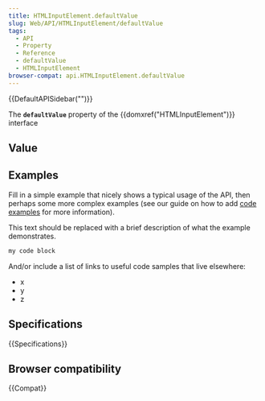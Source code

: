 ```yaml
---
title: HTMLInputElement.defaultValue
slug: Web/API/HTMLInputElement/defaultValue
tags:
  - API
  - Property
  - Reference
  - defaultValue
  - HTMLInputElement
browser-compat: api.HTMLInputElement.defaultValue
---
```

{{DefaultAPISidebar("")}}

The **`defaultValue`** property of the {{domxref("HTMLInputElement")}} interface 

## Value



## Examples

Fill in a simple example that nicely shows a typical usage of the API, then perhaps some more complex examples (see our guide on how to add [code examples](/en-US/docs/MDN/Contribute/Structures/Code_examples) for more information).

This text should be replaced with a brief description of what the example demonstrates.

```js
my code block
```

And/or include a list of links to useful code samples that live elsewhere:

*   x
*   y
*   z

## Specifications

{{Specifications}}

## Browser compatibility

{{Compat}}


